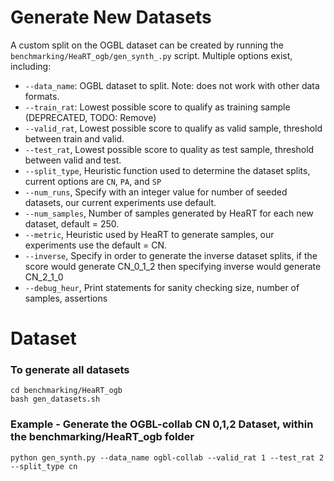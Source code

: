 # Generate New Datasets 

A custom split on the OGBL dataset can be created by running the `benchmarking/HeaRT_ogb/gen_synth_.py` script. Multiple options exist, including:

- `--data_name`: OGBL dataset to split. Note: does not work with other data formats.
- `--train_rat`: Lowest possible score to qualify as training sample (DEPRECATED, TODO: Remove)
- `--valid_rat`, Lowest possible score to qualify as valid sample, threshold between train and valid.
- `--test_rat`, Lowest possible score to quality as test sample, threshold between valid and test.
- `--split_type`, Heuristic function used to determine the dataset splits, current options are `CN`, `PA`, and `SP`
- `--num_runs`, Specify with an integer value for number of seeded datasets, our current experiments use default.
- `--num_samples`, Number of samples generated by HeaRT for each new dataset, default = 250.
- `--metric`, Heuristic used by HeaRT to generate samples, our experiments use the default = CN.
- `--inverse`, Specify in order to generate the inverse dataset splits, if the score would generate CN_0_1_2 then specifying inverse would generate CN_2_1_0
- `--debug_heur`, Print statements for sanity checking size, number of samples, assertions

# Dataset 

### To generate all datasets
```
cd benchmarking/HeaRT_ogb
bash gen_datasets.sh
```

### Example - Generate the OGBL-collab CN 0,1,2 Dataset, within the benchmarking/HeaRT_ogb folder
```
python gen_synth.py --data_name ogbl-collab --valid_rat 1 --test_rat 2 --split_type cn
```